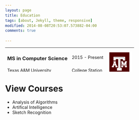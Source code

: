 ```yaml
---
layout: page
title: Education
tags: [about, Jekyll, theme, responsive]
modified: 2014-08-08T20:53:07.573882-04:00
comments: true

---
```

<div>
<table height = "80">
<tr height="40">
<td>
<h3>MS in Computer Science</h3></td>
<td>2015 - Present </td>
<td rowspan="3"><img src="/images/tamulogo.png" height="80" width="80"></td>
</tr> 

<tr height="20"> 
<td>Texas A&M University</td>
<td>College Station</td>
</tr>

<tr height="20">
<td>Semester : 1 </td>
<td>GPA :0.00 </td>
</tr>
</table>
</div>

  <div data-role="main" class="ui-content">
    <div data-role="collapsible" data-collapsed="true">
      <h1>View Courses</h1>
      <ul>
      <li>Analysis of Algorithms</li>
      <li>Artifical Intelligence</li>
      <li>Sketch Recognition</li></ul>
    </div>
  </div>

